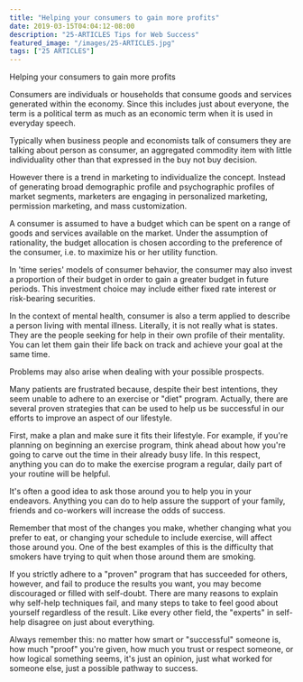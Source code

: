 ```yaml
---
title: "Helping your consumers to gain more profits"
date: 2019-03-15T04:04:12-08:00
description: "25-ARTICLES Tips for Web Success"
featured_image: "/images/25-ARTICLES.jpg"
tags: ["25 ARTICLES"]
---
```


Helping your consumers to gain more profits


Consumers are individuals or households that consume goods and services generated within the economy. Since this includes just about everyone, the term is a political term as much as an economic term when it is used in everyday speech. 

Typically when business people and economists talk of consumers they are talking about person as consumer, an aggregated commodity item with little individuality other than that expressed in the buy not buy decision. 

However there is a trend in marketing to individualize the concept. Instead of generating broad demographic profile and psychographic profiles of market segments, marketers are engaging in personalized marketing, permission marketing, and mass customization.

A consumer is assumed to have a budget which can be spent on a range of goods and services available on the market. Under the assumption of rationality, the budget allocation is chosen according to the preference of the consumer, i.e. to maximize his or her utility function. 

In 'time series' models of consumer behavior, the consumer may also invest a proportion of their budget in order to gain a greater budget in future periods. This investment choice may include either fixed rate interest or risk-bearing securities.

In the context of mental health, consumer is also a term applied to describe a person living with mental illness. Literally, it is not really what is states. They are the people seeking for help in their own profile of their mentality. You can let them gain their life back on track and achieve your goal at the same time.

Problems may also arise when dealing with your possible prospects.

Many patients are frustrated because, despite their best intentions, they seem unable to adhere to an exercise or "diet" program. Actually, there are several proven strategies that can be used to help us be successful in our efforts to improve an aspect of our lifestyle.

First, make a plan and make sure it fits their lifestyle. For example, if you're planning on beginning an exercise program, think ahead about how you're going to carve out the time in their already busy life. In this respect, anything you can do to make the exercise program a regular, daily part of your routine will be helpful.

It's often a good idea to ask those around you to help you in your endeavors. Anything you can do to help assure the support of your family, friends and co-workers will increase the odds of success. 

Remember that most of the changes you make, whether changing what you prefer to eat, or changing your schedule to include exercise, will affect those around you. One of the best examples of this is the difficulty that smokers have trying to quit when those around them are smoking.

If you strictly adhere to a "proven" program that has succeeded for others, however, and fail to produce the results you want, you may become discouraged or filled with self-doubt. There are many reasons to explain why self-help techniques fail, and many steps to take to feel good about yourself regardless of the result. Like every other field, the "experts" in self-help disagree on just about everything. 

Always remember this: no matter how smart or "successful" someone is, how much "proof" you're given, how much you trust or respect someone, or how logical something seems, it's just an opinion, just what worked for someone else, just a possible pathway to success. 


